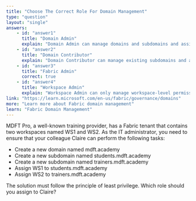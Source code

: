 ```yaml
---
title: "Choose The Correct Role For Domain Management"
type: "question"
layout: "single"
answers:
    - id: "answer1"
      title: "Domain Admin"
      explain: "Domain Admin can manage domains and subdomains and assign them to workspaces, but cannot create new domains which is required in this scenario."
    - id: "answer2"
      title: "Domain Contributor"
      explain: "Domain Contributor can manage existing subdomains and assign them to workspaces, but cannot create new domains which is required in this scenario."
    - id: "answer3"
      title: "Fabric Admin"
      correct: true
    - id: "answer4"
      title: "Workspace Admin"
      explain: "Workspace Admin can only manage workspace-level permissions and settings. This role cannot create or manage domains and subdomains, nor assign workspaces."
link: "https://learn.microsoft.com/en-us/fabric/governance/domains"
more: "Learn more about Fabric domain management"
learn: "Fabric Domain Management"
---
```

MDFT Pro, a well-known training provider, has a Fabric tenant that contains two workspaces named WS1 and WS2. As the IT administrator, you need to ensure that your colleague Claire can perform the following tasks:

- Create a new domain named mdft.academy
- Create a new subdomain named students.mdft.academy
- Create a new subdomain named trainers.mdft.academy
- Assign WS1 to students.mdft.academy
- Assign WS2 to trainers.mdft.academy

The solution must follow the principle of least privilege. Which role should you assign to Claire?
